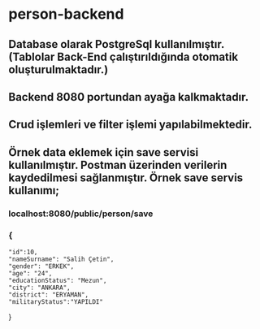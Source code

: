 # person-backend

## Database olarak PostgreSql kullanılmıştır.(Tablolar Back-End çalıştırıldığında otomatik oluşturulmaktadır.)

## Backend 8080 portundan ayağa kalkmaktadır.

## Crud işlemleri ve filter işlemi yapılabilmektedir.

## Örnek data eklemek için save servisi kullanılmıştır. Postman üzerinden verilerin kaydedilmesi sağlanmıştır. Örnek save servis kullanımı;
### localhost:8080/public/person/save
### {
    "id":10,
    "nameSurname": "Salih Çetin",
    "gender": "ERKEK",
    "age": "24",
    "educationStatus": "Mezun",
    "city": "ANKARA",
    "district": "ERYAMAN",
    "militaryStatus":"YAPILDI"
}

